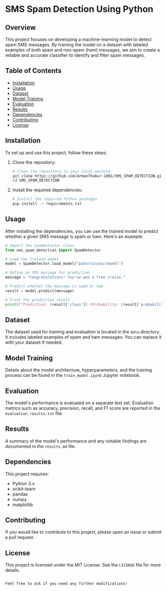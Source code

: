 # SMS Spam Detection Using Python

## Overview
This project focuses on developing a machine-learning model to detect spam SMS messages. By training the model on a dataset with labeled examples of both spam and non-spam (ham) messages, we aim to create a reliable and accurate classifier to identify and filter spam messages.

## Table of Contents
- [Installation](#installation)
- [Usage](#usage)
- [Dataset](#dataset)
- [Model Training](#model-training)
- [Evaluation](#evaluation)
- [Results](#results)
- [Dependencies](#dependencies)
- [Contributing](#contributing)
- [License](#license)

## Installation
To set up and use this project, follow these steps:

1. Clone the repository:
   ```bash
   # Clone the repository to your local machine
   git clone https://github.com/ArmanThakur-1001/SMS_SPAM_DETECTION.git
   cd SMS_SPAM_DETECTION
   ```

2. Install the required dependencies:
   ```bash
   # Install the required Python packages
   pip install -r requirements.txt
   ```

## Usage
After installing the dependencies, you can use the trained model to predict whether a given SMS message is spam or ham. Here's an example:

```python
# Import the SpamDetector class
from sms_spam_detection import SpamDetector

# Load the trained model
model = SpamDetector.load_model("path/to/your/model")

# Define an SMS message for prediction
message = "Congratulations! You've won a free cruise."

# Predict whether the message is spam or ham
result = model.predict(message)

# Print the prediction result
print(f"Prediction: {result['class']} (Probability: {result['probability']})")
```

## Dataset
The dataset used for training and evaluation is located in the `data` directory. It includes labeled examples of spam and ham messages. You can replace it with your dataset if needed.

## Model Training
Details about the model architecture, hyperparameters, and the training process can be found in the `train_model.ipynb` Jupyter notebook.

## Evaluation
The model's performance is evaluated on a separate test set. Evaluation metrics such as accuracy, precision, recall, and F1 score are reported in the `evaluation_results.txt` file.

## Results
A summary of the model's performance and any notable findings are documented in the `results.md` file.

## Dependencies
This project requires:
- Python 3.x
- scikit-learn
- pandas
- numpy
- matplotlib

## Contributing
If you would like to contribute to this project, please open an issue or submit a pull request.

## License
This project is licensed under the MIT License. See the `LICENSE` file for more details.
```

Feel free to ask if you need any further modifications!
